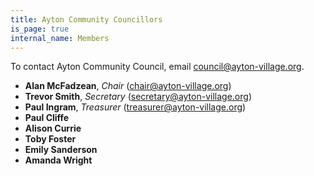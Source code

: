 ```yaml
---
title: Ayton Community Councillors
is_page: true
internal_name: Members
---
```


To contact Ayton Community Council, email <council@ayton-village.org>.

- **Alan McFadzean**, _Chair_ (<chair@ayton-village.org>)
- **Trevor Smith**, _Secretary_ (<secretary@ayton-village.org>)
- **Paul Ingram**, _Treasurer_ (<treasurer@ayton-village.org>)
- **Paul Cliffe**
- **Alison Currie**
- **Toby Foster**
- **Emily Sanderson**
- **Amanda Wright**
